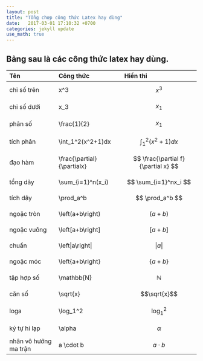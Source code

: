 ```yaml
---
layout: post
title: "Tổng chợp công thức Latex hay dùng"
date:   2017-03-01 17:10:32 +0700
categories: jekyll update
use_math: true
---
```


## Bảng sau là các công thức latex hay dùng.

| Tên | Công thức | Hiển thi |
| :--- | :--- | :--- |
| chỉ số trên | x^3 | $$ x^3 $$ |
| chỉ số dưới | x\_3 | $$ x_1 $$ |
| phân số | \frac{1}{2} | $$ x_1 $$ |
| tích phân | \int\_1^2\(x^2+1\)dx | $$ \int_1^2(x^2+1)dx $$ |
| đạo hàm | \frac{\partial}{\partialx} | $$ \frac{\partial f}{\partial x} $$ |
| tổng dãy | \sum\_{i=1}^n\(x\_i\) | $$ \sum_{i=1}^nx_i $$ |
| tích dãy | \prod\_a^b | $$ \prod_a^b $$ |
| ngoặc tròn | \left\(a+b\right\) | $$ \left( a+b \right) $$ |
| ngoặc vuông | \left\[a+b\right\] | $$ \left[ a+b \right] $$ |
| chuẩn | \left\\|a\right\\| | $$\left\| a \right\|$$ |
| ngoặc móc | \left{a+b\right} | $$ \left\{ a+b \right\} $$ |
| tập hợp số | \mathbb{N} | $$\mathbb{N} $$ |
| căn số | \sqrt{x} | $$\sqrt{x}$$ |
| loga | \log\_1^2 | $$\log_1^2$$ |
| ký tự hi lạp | \alpha | $$\alpha$$ |
| nhân vô hướng ma trận | a \cdot b | $$a \cdot b$$ |
